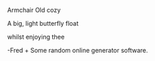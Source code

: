 Armchair Old cozy 

A big, light butterfly float

whilst enjoying thee

-Fred + Some random online generator software. 

